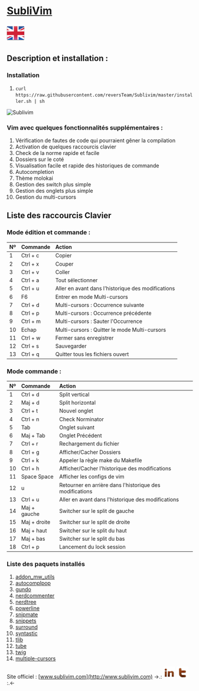 [SubliVim](http://www.sublivim.com)
========

[![English](Pictures/language/en.png)](README.md)

Description et installation :
-----------
### Installation ######
1.	`curl https://raw.githubusercontent.com/reversTeam/Sublivim/master/installer.sh | sh`

![Sublivim](https://raw.github.com/reversTeam/Sublivim/master/Pictures/vim.jpg)

### Vim avec quelques fonctionnalités supplémentaires : ######
1.	Vérification de fautes de code qui pourraient gêner la compilation
2.	Activation de quelques raccourcis clavier
3.	Check de la norme rapide et facile
4.	Dossiers sur le coté
5.	Visualisation facile et rapide des historiques de commande
6.	Autocompletion
7.	Thème molokai
8.	Gestion des switch plus simple
9.	Gestion des onglets plus simple
10.	Gestion du multi-cursors

Liste des raccourcis Clavier
------------

### Mode édition et commande : ######
| Nº | Commande      | Action                                                   |
|:---|:--------------|:---------------------------------------------------------|
| 1  | Ctrl + c      | Copier                                                   |
| 2  | Ctrl + x      | Couper                                                   |
| 3  | Ctrl + v      | Coller                                                   |
| 4  | Ctrl + a      | Tout sélectionner                                        |
| 5  | Ctrl + u      | Aller en avant dans l'historique des modifications       |
| 6  | F6            | Entrer en mode Multi-cursors                             |
| 7  | Ctrl + d      | Multi-cursors : Occurrence suivante                      |
| 8  | Ctrl + p      | Multi-cursors : Occurrence précédente                    |
| 9  | Ctrl + m      | Multi-cursors : Sauter l'Occurrence                      |
| 10 | Echap         | Multi-cursors : Quitter le mode Multi-cursors            |
| 11 | Ctrl + w      | Fermer sans enregistrer                                  |
| 12 | Ctrl + s      | Sauvegarder                                              |
| 13 | Ctrl + q      | Quitter tous les fichiers ouvert                         |

### Mode commande : ######
| Nº | Commande      | Action                                                   |
|:---|:--------------|:---------------------------------------------------------|
| 1  | Ctrl + d      | Split vertical                                           |
| 2  | Maj + d       | Split horizontal                                         |
| 3  | Ctrl + t      | Nouvel onglet                                            |
| 4  | Ctrl + n      | Check Norminator                                         |
| 5  | Tab           | Onglet suivant                                           |
| 6  | Maj + Tab     | Onglet Précédent                                         |
| 7  | Ctrl + r      | Rechargement du fichier                                  |
| 8  | Ctrl + g      | Afficher/Cacher Dossiers                                 |
| 9  | Ctrl + k      | Appeler la règle make du Makefile                        |
| 10 | Ctrl + h      | Afficher/Cacher l'historique des modifications           |
| 11 | Space Space   | Afficher les configs de vim                              |
| 12 | u             | Retourner en arrière dans l'historique des modifications |
| 13 | Ctrl + u      | Aller en avant dans l'historique des modifications       |
| 14 | Maj + gauche  | Switcher sur le split de gauche                          |
| 15 | Maj + droite  | Switcher sur le split de droite                          |
| 16 | Maj + haut    | Switcher sur le split du haut                            |
| 17 | Maj + bas     | Switcher sur le split du bas                             |
| 18 | Ctrl + p      | Lancement du lock session                                |

### Liste des paquets installés ######
1.	[addon_mw_utils](https://github.com/marcweber/vim-addon-mw-utils)
2.	[autocomplpop](https://github.com/othree/vim-autocomplpop)
3.	[gundo](https://github.com/sjl/gundo.vim)
4.	[nerdcommenter](https://github.com/scrooloose/nerdcommenter)
5.	[nerdtree](https://github.com/scrooloose/nerdtree)
6.	[powerline](https://github.com/Lokaltog/powerline)
7.	[snipmate](https://github.com/garbas/vim-snipmate)
8.	[snippets](https://github.com/honza/vim-snippets)
9.	[surround](https://github.com/tpope/vim-surround)
10.	[syntastic](https://github.com/scrooloose/syntastic)
11.	[tlib](https://github.com/tomtom/tlib_vim)
12.	[tube](https://github.com/gcmt/tube.vim)
13.	[twig](https://github.com/lunaru/vim-twig)
14.	[multiple-cursors](https://github.com/terryma/vim-multiple-cursors)

Site officiel : [www.sublivim.com](http://www.sublivim.com)
->.: [![Linkedin](Pictures/share/in.png)](www.linkedin.com/pub/théotime-rivière/68/313/216/) [![Twitter](Pictures/share/t.png)](https://twitter.com/Sublivim) :.<-